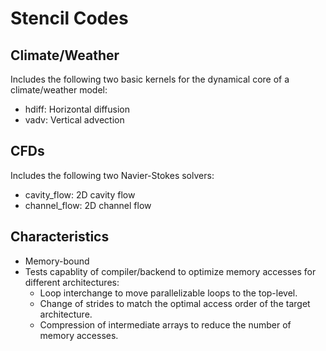 # Stencil Codes

## Climate/Weather

Includes the following two basic kernels for the dynamical core of a climate/weather model:
- hdiff: Horizontal diffusion
- vadv: Vertical advection

## CFDs

Includes the following two Navier-Stokes solvers:
- cavity_flow: 2D cavity flow
- channel_flow: 2D channel flow

## Characteristics

- Memory-bound
- Tests capablity of compiler/backend to optimize memory accesses for different architectures:
  - Loop interchange to move parallelizable loops to the top-level.
  - Change of strides to match the optimal access order of the target architecture.
  - Compression of intermediate arrays to reduce the number of memory accesses.

